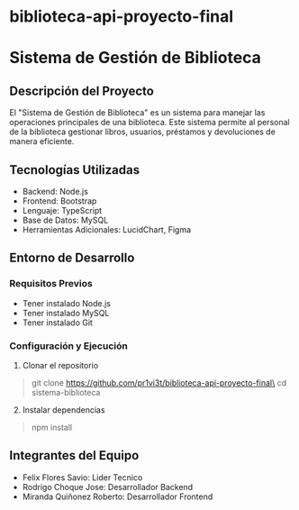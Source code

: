 # biblioteca-api-proyecto-final
 
# Sistema de Gestión de Biblioteca

## Descripción del Proyecto
El "Sistema de Gestión de Biblioteca" es un sistema para manejar las operaciones principales de una biblioteca. Este sistema permite al personal de la biblioteca gestionar libros, usuarios, préstamos y devoluciones de manera eficiente.

## Tecnologías Utilizadas
- Backend: Node.js
- Frontend: Bootstrap
- Lenguaje: TypeScript
- Base de Datos: MySQL
- Herramientas Adicionales: LucidChart, Figma 

## Entorno de Desarrollo
### Requisitos Previos
- Tener instalado Node.js  
- Tener instalado MySQL 
- Tener instalado Git
 
### Configuración y Ejecución
1. Clonar el repositorio
> git clone https://github.com/pr1vi3t/biblioteca-api-proyecto-final\
> cd sistema-biblioteca

2. Instalar dependencias
> npm install

## Integrantes del Equipo
- Felix Flores Savio: Lider Tecnico
- Rodrigo Choque Jose: Desarrollador Backend
- Miranda Quiñonez Roberto: Desarrollador Frontend
